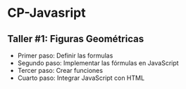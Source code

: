 # CP-Javasript



## Taller #1: Figuras Geométricas

- Primer paso: Definir las formulas
- Segundo paso: Implementar las fórmulas en JavaScript
- Tercer paso: Crear funciones
- Cuarto paso: Integrar JavaScript con HTML